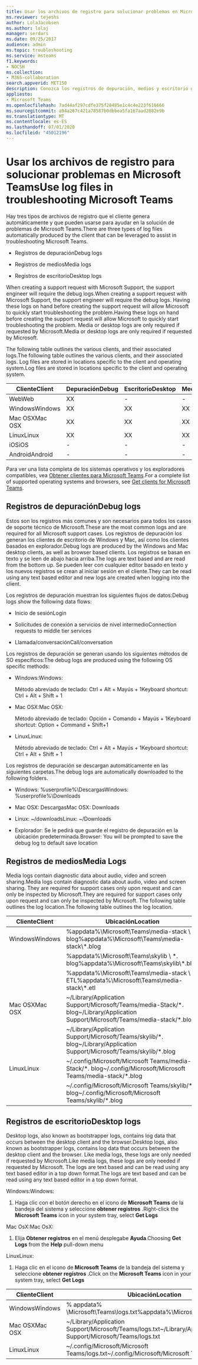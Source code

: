 ```yaml
---
title: Usar los archivos de registro para solucionar problemas en Microsoft Teams
ms.reviewer: tejeshs
author: LolaJacobsen
ms.author: lolaj
manager: serdars
ms.date: 09/25/2017
audience: admin
ms.topic: troubleshooting
ms.service: msteams
f1.keywords:
- NOCSH
ms.collection:
- M365-collaboration
search.appverid: MET150
description: Conozca los registros de depuración, medios y escritorio generados por Microsoft Teams, dónde se encuentran y cómo pueden ser útiles para resolver problemas.
appliesto:
- Microsoft Teams
ms.openlocfilehash: 7ad44af297cdfe375f28485e1c4c4e223f616666
ms.sourcegitcommit: a94a267c421a78587b0dbbea5fa167aad2882e9b
ms.translationtype: MT
ms.contentlocale: es-ES
ms.lasthandoff: 07/01/2020
ms.locfileid: "45012196"
---
```

<a name="use-log-files-in-troubleshooting-microsoft-teams"></a><span data-ttu-id="b5391-103">Usar los archivos de registro para solucionar problemas en Microsoft Teams</span><span class="sxs-lookup"><span data-stu-id="b5391-103">Use log files in troubleshooting Microsoft Teams</span></span>
=================================================

<span data-ttu-id="b5391-104">Hay tres tipos de archivos de registro que el cliente genera automáticamente y que pueden usarse para ayudar en la solución de problemas de Microsoft Teams.</span><span class="sxs-lookup"><span data-stu-id="b5391-104">There are three types of log files automatically produced by the client that can be leveraged to assist in troubleshooting Microsoft Teams.</span></span>

-   <span data-ttu-id="b5391-105">Registros de depuración</span><span class="sxs-lookup"><span data-stu-id="b5391-105">Debug logs</span></span>

-   <span data-ttu-id="b5391-106">Registros de medios</span><span class="sxs-lookup"><span data-stu-id="b5391-106">Media logs</span></span>

-   <span data-ttu-id="b5391-107">Registros de escritorio</span><span class="sxs-lookup"><span data-stu-id="b5391-107">Desktop logs</span></span>

<span data-ttu-id="b5391-108">When creating a support request with Microsoft Support, the support engineer will require the debug logs.</span><span class="sxs-lookup"><span data-stu-id="b5391-108">When creating a support request with Microsoft Support, the support engineer will require the debug logs.</span></span> <span data-ttu-id="b5391-109">Having these logs on hand before creating the support request will allow Microsoft to quickly start troubleshooting the problem.</span><span class="sxs-lookup"><span data-stu-id="b5391-109">Having these logs on hand before creating the support request will allow Microsoft to quickly start troubleshooting the problem.</span></span> <span data-ttu-id="b5391-110">Media or desktop logs are only required if requested by Microsoft.</span><span class="sxs-lookup"><span data-stu-id="b5391-110">Media or desktop logs are only required if requested by Microsoft.</span></span>

<span data-ttu-id="b5391-111">The following table outlines the various clients, and their associated logs.</span><span class="sxs-lookup"><span data-stu-id="b5391-111">The following table outlines the various clients, and their associated logs.</span></span> <span data-ttu-id="b5391-112">Log files are stored in locations specific to the client and operating system.</span><span class="sxs-lookup"><span data-stu-id="b5391-112">Log files are stored in locations specific to the client and operating system.</span></span>


|<span data-ttu-id="b5391-113">Cliente</span><span class="sxs-lookup"><span data-stu-id="b5391-113">Client</span></span> |<span data-ttu-id="b5391-114">Depuración</span><span class="sxs-lookup"><span data-stu-id="b5391-114">Debug</span></span>|<span data-ttu-id="b5391-115">Escritorio</span><span class="sxs-lookup"><span data-stu-id="b5391-115">Desktop</span></span>|<span data-ttu-id="b5391-116">Medios</span><span class="sxs-lookup"><span data-stu-id="b5391-116">Media</span></span>|
|---------|---------|---------|---------|
|<span data-ttu-id="b5391-117">Web</span><span class="sxs-lookup"><span data-stu-id="b5391-117">Web</span></span>    |<span data-ttu-id="b5391-118">X</span><span class="sxs-lookup"><span data-stu-id="b5391-118">X</span></span>         |-         |-         |
|<span data-ttu-id="b5391-119">Windows</span><span class="sxs-lookup"><span data-stu-id="b5391-119">Windows</span></span>     |<span data-ttu-id="b5391-120">X</span><span class="sxs-lookup"><span data-stu-id="b5391-120">X</span></span>         |<span data-ttu-id="b5391-121">X</span><span class="sxs-lookup"><span data-stu-id="b5391-121">X</span></span>         |<span data-ttu-id="b5391-122">X</span><span class="sxs-lookup"><span data-stu-id="b5391-122">X</span></span>         |
|<span data-ttu-id="b5391-123">Mac OSX</span><span class="sxs-lookup"><span data-stu-id="b5391-123">Mac OSX</span></span>     |<span data-ttu-id="b5391-124">X</span><span class="sxs-lookup"><span data-stu-id="b5391-124">X</span></span>         |<span data-ttu-id="b5391-125">X</span><span class="sxs-lookup"><span data-stu-id="b5391-125">X</span></span>         |<span data-ttu-id="b5391-126">X</span><span class="sxs-lookup"><span data-stu-id="b5391-126">X</span></span>         |
|<span data-ttu-id="b5391-127">Linux</span><span class="sxs-lookup"><span data-stu-id="b5391-127">Linux</span></span>     |<span data-ttu-id="b5391-128">X</span><span class="sxs-lookup"><span data-stu-id="b5391-128">X</span></span>         |<span data-ttu-id="b5391-129">X</span><span class="sxs-lookup"><span data-stu-id="b5391-129">X</span></span>         |<span data-ttu-id="b5391-130">X</span><span class="sxs-lookup"><span data-stu-id="b5391-130">X</span></span>         |
|<span data-ttu-id="b5391-131">iOS</span><span class="sxs-lookup"><span data-stu-id="b5391-131">iOS</span></span>     |-         |-         |-         |
|<span data-ttu-id="b5391-132">Android</span><span class="sxs-lookup"><span data-stu-id="b5391-132">Android</span></span>     |-         |-         |-         |

<span data-ttu-id="b5391-133">Para ver una lista completa de los sistemas operativos y los exploradores compatibles, vea [Obtener clientes para Microsoft Teams](get-clients.md).</span><span class="sxs-lookup"><span data-stu-id="b5391-133">For a complete list of supported operating systems and browsers, see [Get clients for Microsoft Teams](get-clients.md).</span></span>

<a name="debug-logs"></a><span data-ttu-id="b5391-134">Registros de depuración</span><span class="sxs-lookup"><span data-stu-id="b5391-134">Debug logs</span></span>
---------------------------

<span data-ttu-id="b5391-135">Estos son los registros más comunes y son necesarios para todos los casos de soporte técnico de Microsoft.</span><span class="sxs-lookup"><span data-stu-id="b5391-135">These are the most common logs and are required for all Microsoft support cases.</span></span> <span data-ttu-id="b5391-136">Los registros de depuración los generan los clientes de escritorio de Windows y Mac, así como los clientes basados en explorador.</span><span class="sxs-lookup"><span data-stu-id="b5391-136">Debug logs are produced by the Windows and Mac desktop clients, as well as browser based clients.</span></span> <span data-ttu-id="b5391-137">Los registros se basan en texto y se leen de abajo hacia arriba.</span><span class="sxs-lookup"><span data-stu-id="b5391-137">The logs are text based and are read from the bottom up.</span></span> <span data-ttu-id="b5391-138">Se pueden leer con cualquier editor basado en texto y los nuevos registros se crean al iniciar sesión en el cliente.</span><span class="sxs-lookup"><span data-stu-id="b5391-138">They can be read using any text based editor and new logs are created when logging into the client.</span></span>

<span data-ttu-id="b5391-139">Los registros de depuración muestran los siguientes flujos de datos:</span><span class="sxs-lookup"><span data-stu-id="b5391-139">Debug logs show the following data flows:</span></span>

-   <span data-ttu-id="b5391-140">Inicio de sesión</span><span class="sxs-lookup"><span data-stu-id="b5391-140">Login</span></span>

-   <span data-ttu-id="b5391-141">Solicitudes de conexión a servicios de nivel intermedio</span><span class="sxs-lookup"><span data-stu-id="b5391-141">Connection requests to middle tier services</span></span>

-   <span data-ttu-id="b5391-142">Llamada/conversación</span><span class="sxs-lookup"><span data-stu-id="b5391-142">Call/conversation</span></span>

<span data-ttu-id="b5391-143">Los registros de depuración se generan usando los siguientes métodos de SO específicos:</span><span class="sxs-lookup"><span data-stu-id="b5391-143">The debug logs are produced using the following OS specific methods:</span></span>

-   <span data-ttu-id="b5391-144">Windows:</span><span class="sxs-lookup"><span data-stu-id="b5391-144">Windows:</span></span>

      <span data-ttu-id="b5391-145">Método abreviado de teclado: Ctrl + Alt + Mayús + 1</span><span class="sxs-lookup"><span data-stu-id="b5391-145">Keyboard shortcut: Ctrl + Alt + Shift + 1</span></span>

-   <span data-ttu-id="b5391-146">Mac OSX:</span><span class="sxs-lookup"><span data-stu-id="b5391-146">Mac OSX:</span></span>

      <span data-ttu-id="b5391-147">Método abreviado de teclado: Opción + Comando + Mayús + 1</span><span class="sxs-lookup"><span data-stu-id="b5391-147">Keyboard shortcut: Option + Command + Shift+1</span></span>

-   <span data-ttu-id="b5391-148">Linux</span><span class="sxs-lookup"><span data-stu-id="b5391-148">Linux:</span></span>

      <span data-ttu-id="b5391-149">Método abreviado de teclado: Ctrl + Alt + Mayús + 1</span><span class="sxs-lookup"><span data-stu-id="b5391-149">Keyboard shortcut: Ctrl + Alt + Shift + 1</span></span>

<span data-ttu-id="b5391-150">Los registros de depuración se descargan automáticamente en las siguientes carpetas.</span><span class="sxs-lookup"><span data-stu-id="b5391-150">The debug logs are automatically downloaded to the following folders.</span></span>

-   <span data-ttu-id="b5391-151">Windows: %userprofile%\\Descargas</span><span class="sxs-lookup"><span data-stu-id="b5391-151">Windows: %userprofile%\\Downloads</span></span>

-   <span data-ttu-id="b5391-152">Mac OSX: Descargas</span><span class="sxs-lookup"><span data-stu-id="b5391-152">Mac OSX: Downloads</span></span>

-   <span data-ttu-id="b5391-153">Linux: ~/downloads</span><span class="sxs-lookup"><span data-stu-id="b5391-153">Linux: ~/Downloads</span></span>

-   <span data-ttu-id="b5391-154">Explorador: Se le pedirá que guarde el registro de depuración en la ubicación predeterminada.</span><span class="sxs-lookup"><span data-stu-id="b5391-154">Browser: You will be prompted to save the debug log to default save location</span></span>

<a name="media-logs"></a><span data-ttu-id="b5391-155">Registros de medios</span><span class="sxs-lookup"><span data-stu-id="b5391-155">Media Logs</span></span>
---------------------------

<span data-ttu-id="b5391-156">Media logs contain diagnostic data about audio, video and screen sharing.</span><span class="sxs-lookup"><span data-stu-id="b5391-156">Media logs contain diagnostic data about audio, video and screen sharing.</span></span> <span data-ttu-id="b5391-157">They are required for support cases only upon request and can only be inspected by Microsoft.</span><span class="sxs-lookup"><span data-stu-id="b5391-157">They are required for support cases only upon request and can only be inspected by Microsoft.</span></span> <span data-ttu-id="b5391-158">The following table outlines the log location.</span><span class="sxs-lookup"><span data-stu-id="b5391-158">The following table outlines the log location.</span></span>


|<span data-ttu-id="b5391-159">Cliente</span><span class="sxs-lookup"><span data-stu-id="b5391-159">Client</span></span> |<span data-ttu-id="b5391-160">Ubicación</span><span class="sxs-lookup"><span data-stu-id="b5391-160">Location</span></span> |
|---------|---------|
|<span data-ttu-id="b5391-161">Windows</span><span class="sxs-lookup"><span data-stu-id="b5391-161">Windows</span></span>     |<span data-ttu-id="b5391-162">%appdata%\Microsoft\Teams\media-stack \\ \*. blog</span><span class="sxs-lookup"><span data-stu-id="b5391-162">%appdata%\Microsoft\Teams\media-stack\\*.blog</span></span>         |
|            |<span data-ttu-id="b5391-163">%appdata%\Microsoft\Teams\skylib \\ \*. blog</span><span class="sxs-lookup"><span data-stu-id="b5391-163">%appdata%\Microsoft\Teams\skylib\\*.blog</span></span>
|            |<span data-ttu-id="b5391-164">%appdata%\Microsoft\Teams\media-stack \\ \*. ETL</span><span class="sxs-lookup"><span data-stu-id="b5391-164">%appdata%\Microsoft\Teams\media-stack\\*.etl</span></span>         |
|<span data-ttu-id="b5391-165">Mac OSX</span><span class="sxs-lookup"><span data-stu-id="b5391-165">Mac OSX</span></span>     |<span data-ttu-id="b5391-166">~/Library/Application Support/Microsoft/Teams/media-Stack/\*. blog</span><span class="sxs-lookup"><span data-stu-id="b5391-166">~/Library/Application Support/Microsoft/Teams/media-stack/\*.blog</span></span>         |
|            |<span data-ttu-id="b5391-167">~/Library/Application Support/Microsoft/Teams/skylib/\*. blog</span><span class="sxs-lookup"><span data-stu-id="b5391-167">~/Library/Application Support/Microsoft/Teams/skylib/\*.blog</span></span>         |
|<span data-ttu-id="b5391-168">Linux</span><span class="sxs-lookup"><span data-stu-id="b5391-168">Linux</span></span>       |<span data-ttu-id="b5391-169">~/.config/Microsoft/Microsoft Teams/media-Stack/\*. blog</span><span class="sxs-lookup"><span data-stu-id="b5391-169">~/.config/Microsoft/Microsoft Teams/media-stack/\*.blog</span></span>         |
|            |<span data-ttu-id="b5391-170">~/.config/Microsoft/Microsoft Teams/skylib/\*. blog</span><span class="sxs-lookup"><span data-stu-id="b5391-170">~/.config/Microsoft/Microsoft Teams/skylib/\*.blog</span></span>         |



<a name="desktop-logs"></a><span data-ttu-id="b5391-171">Registros de escritorio</span><span class="sxs-lookup"><span data-stu-id="b5391-171">Desktop logs</span></span>
---------------------

<span data-ttu-id="b5391-172">Desktop logs, also known as bootstrapper logs, contains log data that occurs between the desktop client and the browser.</span><span class="sxs-lookup"><span data-stu-id="b5391-172">Desktop logs, also known as bootstrapper logs, contains log data that occurs between the desktop client and the browser.</span></span> <span data-ttu-id="b5391-173">Like media logs, these logs are only needed if requested by Microsoft.</span><span class="sxs-lookup"><span data-stu-id="b5391-173">Like media logs, these logs are only needed if requested by Microsoft.</span></span> <span data-ttu-id="b5391-174">The logs are text based and can be read using any text based editor in a top down format.</span><span class="sxs-lookup"><span data-stu-id="b5391-174">The logs are text based and can be read using any text based editor in a top down format.</span></span>

<span data-ttu-id="b5391-175">Windows:</span><span class="sxs-lookup"><span data-stu-id="b5391-175">Windows:</span></span>

1.  <span data-ttu-id="b5391-176">Haga clic con el botón derecho en el icono de **Microsoft Teams** de la bandeja del sistema y seleccione **obtener registros** .</span><span class="sxs-lookup"><span data-stu-id="b5391-176">Right-click the **Microsoft Teams** icon in your system tray, select **Get Logs**</span></span>

<span data-ttu-id="b5391-177">Mac OsX:</span><span class="sxs-lookup"><span data-stu-id="b5391-177">Mac OsX:</span></span>

1.  <span data-ttu-id="b5391-178">Elija **Obtener registros** en el menú desplegabe **Ayuda**.</span><span class="sxs-lookup"><span data-stu-id="b5391-178">Choosing **Get Logs** from the **Help** pull-down menu</span></span>

<span data-ttu-id="b5391-179">Linux</span><span class="sxs-lookup"><span data-stu-id="b5391-179">Linux:</span></span>

1.  <span data-ttu-id="b5391-180">Haga clic en el icono de **Microsoft Teams** de la bandeja del sistema y seleccione **obtener registros** .</span><span class="sxs-lookup"><span data-stu-id="b5391-180">Click on the **Microsoft Teams** icon in your system tray, select **Get Logs**</span></span>

|<span data-ttu-id="b5391-181">Cliente</span><span class="sxs-lookup"><span data-stu-id="b5391-181">Client</span></span> |<span data-ttu-id="b5391-182">Ubicación</span><span class="sxs-lookup"><span data-stu-id="b5391-182">Location</span></span> |
|---------|---------|
|<span data-ttu-id="b5391-183">Windows</span><span class="sxs-lookup"><span data-stu-id="b5391-183">Windows</span></span>     |<span data-ttu-id="b5391-184">% appdata% \Microsoft\Teams\logs.txt</span><span class="sxs-lookup"><span data-stu-id="b5391-184">%appdata%\Microsoft\Teams\logs.txt</span></span>         |
|<span data-ttu-id="b5391-185">Mac OSX</span><span class="sxs-lookup"><span data-stu-id="b5391-185">Mac OSX</span></span>     |<span data-ttu-id="b5391-186">~/Library/Application Support/Microsoft/Teams/logs.txt</span><span class="sxs-lookup"><span data-stu-id="b5391-186">~/Library/Application Support/Microsoft/Teams/logs.txt</span></span>         |
|<span data-ttu-id="b5391-187">Linux</span><span class="sxs-lookup"><span data-stu-id="b5391-187">Linux</span></span>       |<span data-ttu-id="b5391-188">~/.config/Microsoft/Microsoft Teams/logs.txt</span><span class="sxs-lookup"><span data-stu-id="b5391-188">~/.config/Microsoft/Microsoft Teams/logs.txt</span></span>         |
